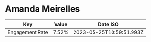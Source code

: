 # Amanda Meirelles

| Key             | Value | Date ISO                 |
| --------------- | ----- | ------------------------ |
| Engagement Rate | 7.52% | 2023-05-25T10:59:51.993Z |